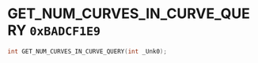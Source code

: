 # GET_NUM_CURVES_IN_CURVE_QUERY `0xBADCF1E9`

```cpp
int GET_NUM_CURVES_IN_CURVE_QUERY(int _Unk0);
```